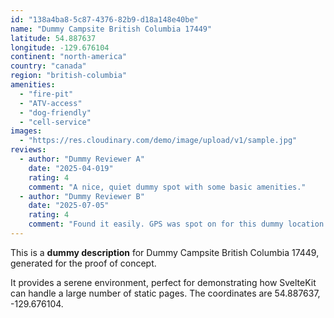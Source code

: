 ```yaml
---
id: "138a4ba8-5c87-4376-82b9-d18a148e40be"
name: "Dummy Campsite British Columbia 17449"
latitude: 54.887637
longitude: -129.676104
continent: "north-america"
country: "canada"
region: "british-columbia"
amenities:
  - "fire-pit"
  - "ATV-access"
  - "dog-friendly"
  - "cell-service"
images:
  - "https://res.cloudinary.com/demo/image/upload/v1/sample.jpg"
reviews:
  - author: "Dummy Reviewer A"
    date: "2025-04-019"
    rating: 4
    comment: "A nice, quiet dummy spot with some basic amenities."
  - author: "Dummy Reviewer B"
    date: "2025-07-05"
    rating: 4
    comment: "Found it easily. GPS was spot on for this dummy location."
---
```


This is a **dummy description** for Dummy Campsite British Columbia 17449, generated for the proof of concept.

It provides a serene environment, perfect for demonstrating how SvelteKit can handle a large number of static pages. The coordinates are 54.887637, -129.676104.
